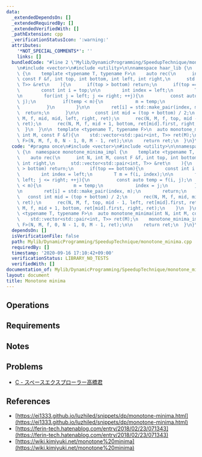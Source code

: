 ```yaml
---
data:
  _extendedDependsOn: []
  _extendedRequiredBy: []
  _extendedVerifiedWith: []
  _pathExtension: cpp
  _verificationStatusIcon: ':warning:'
  attributes:
    '*NOT_SPECIAL_COMMENTS*': ''
    links: []
  bundledCode: "#line 2 \"Mylib/DynamicProgramming/SpeedupTechnique/monotone_minima.cpp\"\
    \n#include <vector>\n#include <utility>\n\nnamespace haar_lib {\n  namespace monotone_minima_impl\
    \ {\n    template <typename T, typename F>\n    auto rec(\n      int N, int M,\
    \ const F &f, int top, int bottom, int left, int right,\n      std::vector<std::pair<int,\
    \ T>> &ret\n    ){\n      if(top > bottom) return;\n      if(top == bottom){\n\
    \        const int i = top;\n\n        int index = left;\n        T m = f(i, index);\n\
    \n        for(int j = left; j <= right; ++j){\n          const auto temp = f(i,\
    \ j);\n          if(temp < m){\n            m = temp;\n            index = j;\n\
    \          }\n        }\n\n        ret[i] = std::make_pair(index, m);\n      \
    \  return;\n      }\n\n      const int mid = (top + bottom) / 2;\n      rec(N,\
    \ M, f, mid, mid, left, right, ret);\n      rec(N, M, f, top, mid - 1, left, ret[mid].first,\
    \ ret);\n      rec(N, M, f, mid + 1, bottom, ret[mid].first, right, ret);\n  \
    \  }\n  }\n\n  template <typename T, typename F>\n  auto monotone_minima(int N,\
    \ int M, const F &f){\n    std::vector<std::pair<int, T>> ret(M);\n    monotone_minima_impl::rec<T,\
    \ F>(N, M, f, 0, N - 1, 0, M - 1, ret);\n\n    return ret;\n  }\n}\n"
  code: "#pragma once\n#include <vector>\n#include <utility>\n\nnamespace haar_lib\
    \ {\n  namespace monotone_minima_impl {\n    template <typename T, typename F>\n\
    \    auto rec(\n      int N, int M, const F &f, int top, int bottom, int left,\
    \ int right,\n      std::vector<std::pair<int, T>> &ret\n    ){\n      if(top\
    \ > bottom) return;\n      if(top == bottom){\n        const int i = top;\n\n\
    \        int index = left;\n        T m = f(i, index);\n\n        for(int j =\
    \ left; j <= right; ++j){\n          const auto temp = f(i, j);\n          if(temp\
    \ < m){\n            m = temp;\n            index = j;\n          }\n        }\n\
    \n        ret[i] = std::make_pair(index, m);\n        return;\n      }\n\n   \
    \   const int mid = (top + bottom) / 2;\n      rec(N, M, f, mid, mid, left, right,\
    \ ret);\n      rec(N, M, f, top, mid - 1, left, ret[mid].first, ret);\n      rec(N,\
    \ M, f, mid + 1, bottom, ret[mid].first, right, ret);\n    }\n  }\n\n  template\
    \ <typename T, typename F>\n  auto monotone_minima(int N, int M, const F &f){\n\
    \    std::vector<std::pair<int, T>> ret(M);\n    monotone_minima_impl::rec<T,\
    \ F>(N, M, f, 0, N - 1, 0, M - 1, ret);\n\n    return ret;\n  }\n}\n"
  dependsOn: []
  isVerificationFile: false
  path: Mylib/DynamicProgramming/SpeedupTechnique/monotone_minima.cpp
  requiredBy: []
  timestamp: '2020-09-16 17:10:42+09:00'
  verificationStatus: LIBRARY_NO_TESTS
  verifiedWith: []
documentation_of: Mylib/DynamicProgramming/SpeedupTechnique/monotone_minima.cpp
layout: document
title: Monotone minima
---
```


## Operations

## Requirements

## Notes

## Problems

- [C - スペースエクスプローラー高橋君](https://atcoder.jp/contests/colopl2018-final-open/tasks/colopl2018_final_c)

## References

- [https://ei1333.github.io/luzhiled/snippets/dp/monotone-minima.html](https://ei1333.github.io/luzhiled/snippets/dp/monotone-minima.html)
- [https://ferin-tech.hatenablog.com/entry/2018/02/23/071343](https://ferin-tech.hatenablog.com/entry/2018/02/23/071343)
- [https://wiki.kimiyuki.net/monotone%20minima](https://wiki.kimiyuki.net/monotone%20minima)
